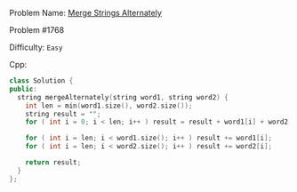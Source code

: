 Problem Name: [Merge Strings Alternately](https://leetcode.com/problems/merge-strings-alternately/description/)

Problem #1768

Difficulty: `Easy`

Cpp:

```cpp
class Solution {
public:
  string mergeAlternately(string word1, string word2) {
    int len = min(word1.size(), word2.size());
    string result = "";
    for ( int i = 0; i < len; i++ ) result = result + word1[i] + word2[i];

    for ( int i = len; i < word1.size(); i++ ) result += word1[i];
    for ( int i = len; i < word2.size(); i++ ) result += word2[i];

    return result;
  }
};
```
